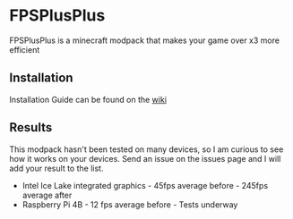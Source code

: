 # FPSPlusPlus
FPSPlusPlus is a minecraft modpack that makes your game over x3 more efficient

## Installation
Installation Guide can be found on the <a href="https://github.com/ShadowNightX/FPSPlusPlus/wiki">wiki</a>

## Results
This modpack hasn't been tested on many devices, so I am curious to see how it works on your devices. Send an issue on the issues page and I will add your result to the list.
<br>
- Intel Ice Lake integrated graphics - 45fps average before - 245fps average after
- Raspberry Pi 4B - 12 fps average before - Tests underway
